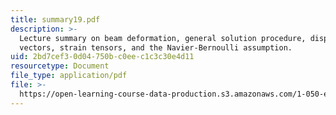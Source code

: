 ```yaml
---
title: summary19.pdf
description: >-
  Lecture summary on beam deformation, general solution procedure, displacement
  vectors, strain tensors, and the Navier-Bernoulli assumption.
uid: 2bd7cef3-0d04-750b-c0ee-c1c3c30e4d11
resourcetype: Document
file_type: application/pdf
file: >-
  https://open-learning-course-data-production.s3.amazonaws.com/1-050-engineering-mechanics-i-fall-2007/2bd7cef30d04750bc0eec1c3c30e4d11_summary19.pdf
---
```

